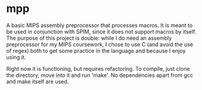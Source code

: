 # mpp
A basic MIPS assembly preprocessor that processes macros. It is meant to be used in conjunction with SPIM, since it does not support macros by itself. The purpose of this project is double: while I do need an assembly preprocessor for my MIPS coursework, I chose to use C (and avoid the use of regex) both to get some practice in the language and because I enjoy using it.

Right now it is functioning, but requires refactoring. To compile, just clone the directory, move into it and run 'make'. No dependencies apart from gcc and make itself are used.
